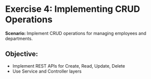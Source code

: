 # Exercise 4: Implementing CRUD Operations

**Scenario:** Implement CRUD operations for managing employees and departments.

## Objective:
- Implement REST APIs for Create, Read, Update, Delete
- Use Service and Controller layers
